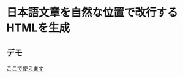 日本語文章を自然な位置で改行するHTMLを生成
====

## デモ
[ここで使えます](https://phantom4.github.io/natural-line-breaks-for-japanese/)



